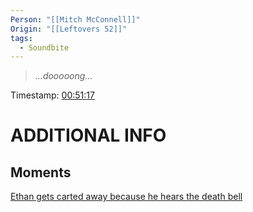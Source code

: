 ```yaml
---
Person: "[[Mitch McConnell]]"
Origin: "[[Leftovers 52]]"
tags:
  - Soundbite
---
```

> *...dooooong...*

Timestamp: [00:51:17](https://youtu.be/JeUGqefy2TQ?t=3077)

# ADDITIONAL INFO

## Moments
[Ethan gets carted away because he hears the death bell](https://youtu.be/JeUGqefy2TQ?t=3472)
